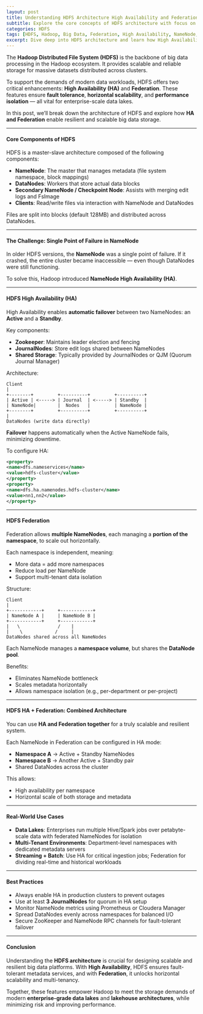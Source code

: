 ```yaml
---
layout: post
title: Understanding HDFS Architecture High Availability and Federation
subtitle: Explore the core concepts of HDFS architecture with focus on NameNode HA and federated namespaces
categories: HDFS
tags: [HDFS, Hadoop, Big Data, Federation, High Availability, NameNode, Distributed File System]
excerpt: Dive deep into HDFS architecture and learn how High Availability (HA) and Federation improve Hadoop’s scalability, fault tolerance, and performance in enterprise data lakes.
---
```

The **Hadoop Distributed File System (HDFS)** is the backbone of big data processing in the Hadoop ecosystem. It provides scalable and reliable storage for massive datasets distributed across clusters.

To support the demands of modern data workloads, HDFS offers two critical enhancements: **High Availability (HA)** and **Federation**. These features ensure **fault tolerance**, **horizontal scalability**, and **performance isolation** — all vital for enterprise-scale data lakes.

In this post, we’ll break down the architecture of HDFS and explore how **HA and Federation** enable resilient and scalable big data storage.

---

#### Core Components of HDFS

HDFS is a master-slave architecture composed of the following components:

- **NameNode**: The master that manages metadata (file system namespace, block mappings)
- **DataNodes**: Workers that store actual data blocks
- **Secondary NameNode / Checkpoint Node**: Assists with merging edit logs and FsImage
- **Clients**: Read/write files via interaction with NameNode and DataNodes

Files are split into blocks (default 128MB) and distributed across DataNodes.

---

#### The Challenge: Single Point of Failure in NameNode

In older HDFS versions, the **NameNode** was a single point of failure. If it crashed, the entire cluster became inaccessible — even though DataNodes were still functioning.

To solve this, Hadoop introduced **NameNode High Availability (HA)**.

---

#### HDFS High Availability (HA)

High Availability enables **automatic failover** between two NameNodes: an **Active** and a **Standby**.

Key components:
- **Zookeeper**: Maintains leader election and fencing
- **JournalNodes**: Store edit logs shared between NameNodes
- **Shared Storage**: Typically provided by JournalNodes or QJM (Quorum Journal Manager)

Architecture:

```
Client
|
+--------+         +----------+         +----------+
| Active | <-----> | Journal  | <-----> | Standby  |
| NameNode|        |  Nodes   |         | NameNode |
+--------+         +----------+         +----------+
|
DataNodes (write data directly)
```

**Failover** happens automatically when the Active NameNode fails, minimizing downtime.

To configure HA:

```xml
<property>
<name>dfs.nameservices</name>
<value>hdfs-cluster</value>
</property>
<property>
<name>dfs.ha.namenodes.hdfs-cluster</name>
<value>nn1,nn2</value>
</property>
```

---

#### HDFS Federation

Federation allows **multiple NameNodes**, each managing a **portion of the namespace**, to scale out horizontally.

Each namespace is independent, meaning:
- More data = add more namespaces
- Reduce load per NameNode
- Support multi-tenant data isolation

Structure:

```
Client
|
+------------+     +------------+
| NameNode A |     | NameNode B |
+------------+     +------------+
|   \              /    |
|    \            /     |
DataNodes shared across all NameNodes
```

Each NameNode manages a **namespace volume**, but shares the **DataNode pool**.

Benefits:
- Eliminates NameNode bottleneck
- Scales metadata horizontally
- Allows namespace isolation (e.g., per-department or per-project)

---

#### HDFS HA + Federation: Combined Architecture

You can use **HA and Federation together** for a truly scalable and resilient system.

Each NameNode in Federation can be configured in HA mode:

- **Namespace A** → Active + Standby NameNodes
- **Namespace B** → Another Active + Standby pair
- Shared DataNodes across the cluster

This allows:
- High availability per namespace
- Horizontal scale of both storage and metadata

---

#### Real-World Use Cases

- **Data Lakes**: Enterprises run multiple Hive/Spark jobs over petabyte-scale data with federated NameNodes for isolation
- **Multi-Tenant Environments**: Department-level namespaces with dedicated metadata servers
- **Streaming + Batch**: Use HA for critical ingestion jobs; Federation for dividing real-time and historical workloads

---

#### Best Practices

- Always enable HA in production clusters to prevent outages
- Use at least **3 JournalNodes** for quorum in HA setup
- Monitor NameNode metrics using Prometheus or Cloudera Manager
- Spread DataNodes evenly across namespaces for balanced I/O
- Secure ZooKeeper and NameNode RPC channels for fault-tolerant failover

---

#### Conclusion

Understanding the **HDFS architecture** is crucial for designing scalable and resilient big data platforms. With **High Availability**, HDFS ensures fault-tolerant metadata services, and with **Federation**, it unlocks horizontal scalability and multi-tenancy.

Together, these features empower Hadoop to meet the storage demands of modern **enterprise-grade data lakes** and **lakehouse architectures**, while minimizing risk and improving performance.
